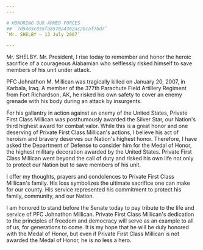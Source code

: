 ```yaml
---
---

# HONORING OUR ARMED FORCES
## `7d5485c855fa8570a4362ac2bcaf7bd7`
`Mr. SHELBY — 13 July 2007`

---
```



Mr. SHELBY. Mr. President, I rise today to remember and honor the 
heroic sacrifice of a courageous Alabamian who selflessly risked 
himself to save members of his unit under attack.

PFC Johnathon M. Millican was tragically killed on January 20, 2007, 
in Karbala, Iraq. A member of the 377th Parachute Field Artillery 
Regiment from Fort Richardson, AK, he risked his own safety to cover an 
enemy grenade with his body during an attack by insurgents.

For his gallantry in action against an enemy of the United States, 
Private First Class Millican was posthumously awarded the Silver Star, 
our Nation's third highest award for combat valor. While this is a 
great honor and one deserving of Private First Class Millican's 
actions, I believe his act of heroism and bravery deserves our Nation's 
highest honor. Therefore, I have asked the Department of Defense to 
consider him for the Medal of Honor, the highest military decoration 
awarded by the United States. Private First Class Millican went beyond 
the call of duty and risked his own life not only to protect our Nation 
but to save members of his unit.

I offer my thoughts, prayers and condolences to Private First Class 
Millican's family. His loss symbolizes the ultimate sacrifice one can 
make for our county. His service represented his commitment to protect 
his family, community, and our Nation.

I am honored to stand before the Senate today to pay tribute to the 
life and service of PFC Johnathon Millican. Private First Class 
Millican's dedication to the principles of freedom and democracy will 
serve as an example to all of us, for generations to come. It is my 
hope that he will be duly honored with the Medal of Honor, but even if 
Private First Class Millican is not awarded the Medal of Honor, he is 
no less a hero.
